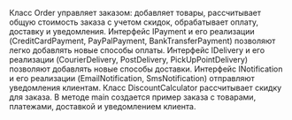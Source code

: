 Класс Order управляет заказом: добавляет товары, рассчитывает общую стоимость заказа с учетом скидок, обрабатывает оплату, доставку и уведомления.
Интерфейс IPayment и его реализации (CreditCardPayment, PayPalPayment, BankTransferPayment) позволяют легко добавлять новые способы оплаты.
Интерфейс IDelivery и его реализации (CourierDelivery, PostDelivery, PickUpPointDelivery) позволяют добавлять новые способы доставки.
Интерфейс INotification и его реализации (EmailNotification, SmsNotification) отправляют уведомления клиентам.
Класс DiscountCalculator рассчитывает скидку для заказа.
В методе main создается пример заказа с товарами, платежами, доставкой и уведомлением клиента.
